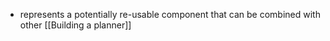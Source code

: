 - represents a potentially re-usable component that can be combined with other [[Building a planner]]